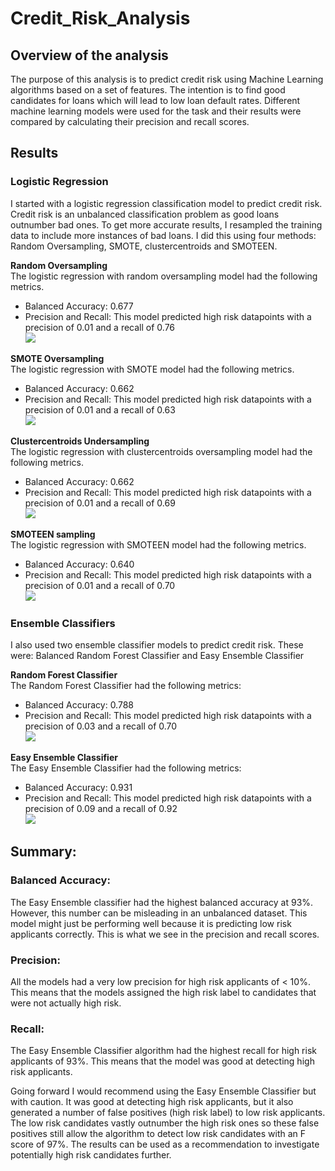 # Credit_Risk_Analysis

## Overview of the analysis
The purpose of this analysis is to predict credit risk using Machine Learning algorithms based on a set of features. The intention is to find good candidates for loans which will lead to low loan default rates. Different machine learning models were used for the task and their results were compared by calculating their precision and recall scores.

## Results
### Logistic Regression
I started with a logistic regression classification model to predict credit risk. Credit risk is an unbalanced classification problem as good loans outnumber bad ones. To get more accurate results, I resampled the training data to include more instances of bad loans. I did this using four methods: Random Oversampling, SMOTE, clustercentroids and SMOTEEN.

<strong>Random Oversampling</strong></br>
The logistic regression with random oversampling model had the following metrics.
 - Balanced Accuracy: 0.677
 - Precision and Recall: This model predicted high risk datapoints with a precision of 0.01 and a recall of 0.76 </br>
   <img src = "https://github.com/Kee2u/Credit_Risk_Analysis/blob/main/Pictures/RandomOversampling.PNG?raw=true">
 
<strong>SMOTE Oversampling</strong></br>
The logistic regression with SMOTE model had the following metrics.
 - Balanced Accuracy: 0.662
 - Precision and Recall: This model predicted high risk datapoints with a precision of 0.01 and a recall of 0.63 </br>
   <img src = "https://github.com/Kee2u/Credit_Risk_Analysis/blob/main/Pictures/SMOTE.PNG?raw=true">
 
<strong>Clustercentroids Undersampling</strong></br>
The logistic regression with clustercentroids oversampling model had the following metrics.
 - Balanced Accuracy: 0.662
  - Precision and Recall: This model predicted high risk datapoints with a precision of 0.01 and a recall of 0.69 </br>
    <img src = "https://github.com/Kee2u/Credit_Risk_Analysis/blob/main/Pictures/Cluster.PNG?raw=true">
 
<strong>SMOTEEN sampling</strong></br>
The logistic regression with SMOTEEN model had the following metrics.
 - Balanced Accuracy: 0.640
 - Precision and Recall: This model predicted high risk datapoints with a precision of 0.01 and a recall of 0.70 </br>
   <img src = "https://github.com/Kee2u/Credit_Risk_Analysis/blob/main/Pictures/SMOTEEN.PNG?raw=true">
   
 ### Ensemble Classifiers
 I also used two ensemble classifier models to predict credit risk. These were: Balanced Random Forest Classifier and Easy Ensemble Classifier
 
 <strong>Random Forest Classifier</strong></br>
 The Random Forest Classifier had the following metrics:
 - Balanced Accuracy: 0.788
 - Precision and Recall: This model predicted high risk datapoints with a precision of 0.03 and a recall of 0.70 </br>
   <img src = "https://github.com/Kee2u/Credit_Risk_Analysis/blob/main/Pictures/rANDOMfOR.PNG?raw=true">
   
 <strong>Easy Ensemble Classifier</strong></br>
 The Easy Ensemble Classifier had the following metrics:
 - Balanced Accuracy: 0.931
 - Precision and Recall: This model predicted high risk datapoints with a precision of 0.09 and a recall of 0.92 </br>
   <img src = "https://github.com/Kee2u/Credit_Risk_Analysis/blob/main/Pictures/ADA.PNG?raw=true">


## Summary: 
### Balanced Accuracy: </br>
The Easy Ensemble classifier had the highest balanced accuracy at 93%. However, this number can be misleading in an unbalanced dataset. This model might just be performing well because it is predicting low risk applicants correctly. This is what we see in the precision and recall scores. 

### Precision: </br>
All the models had a very low precision for high risk applicants of < 10%. This means that the models assigned the high risk label to candidates that were not actually high risk.

### Recall: </br>
The Easy Ensemble Classifier algorithm had the highest recall for high risk applicants of 93%. This means that the model was good at detecting high risk applicants.

Going forward I would recommend using the Easy Ensemble Classifier but with caution. It was good at detecting high risk applicants, but it also generated a number of false positives (high risk label) to low risk applicants. The low risk candidates vastly outnumber the high risk ones so these false positives still allow the algorithm to detect low risk candidates with an F score of 97%. The results can be used as a recommendation to investigate potentially high risk candidates further.
